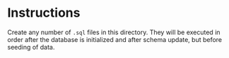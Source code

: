 # Instructions

Create any number of `.sql` files in this directory. They will be executed in order after the database is initialized and after schema update, but before seeding of data.
